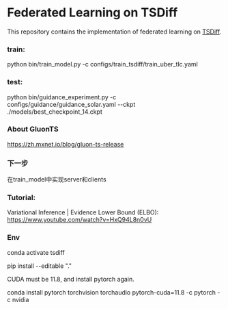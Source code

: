 # Federated Learning on TSDiff

This repository contains the implementation of federated learning on [TSDiff](https://github.com/amazon-science/unconditional-time-series-diffusion).

### train:

python bin/train_model.py -c configs/train_tsdiff/train_uber_tlc.yaml

### test:
python bin/guidance_experiment.py -c configs/guidance/guidance_solar.yaml --ckpt ./models/best_checkpoint_14.ckpt

### About GluonTS
https://zh.mxnet.io/blog/gluon-ts-release

### 下一步

在train_model中实现server和clients

### Tutorial: 
Variational Inference | Evidence Lower Bound (ELBO): https://www.youtube.com/watch?v=HxQ94L8n0vU

### Env

conda activate tsdiff

pip install --editable "."

CUDA must be 11.8, and install pytorch again.

conda install pytorch torchvision torchaudio pytorch-cuda=11.8 -c pytorch -c nvidia
